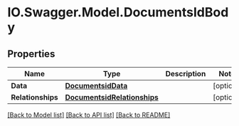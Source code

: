 # IO.Swagger.Model.DocumentsIdBody
## Properties

Name | Type | Description | Notes
------------ | ------------- | ------------- | -------------
**Data** | [**DocumentsidData**](DocumentsidData.md) |  | [optional] 
**Relationships** | [**DocumentsidRelationships**](DocumentsidRelationships.md) |  | [optional] 

[[Back to Model list]](../README.md#documentation-for-models) [[Back to API list]](../README.md#documentation-for-api-endpoints) [[Back to README]](../README.md)

